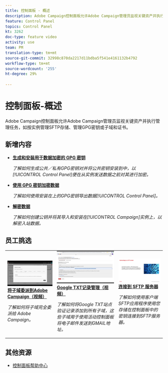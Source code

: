 ```yaml
---
title: 控制面板 - 概述
description: Adobe Campaign控制面板允许Adobe Campaign管理员监视关键资产并执行管理任务，如按实例管理SFTP存储、管理GPG密钥或子域和证书。
feature: Control Panel
topics: Control Panel
kt: 3262
doc-type: feature video
activity: use
team: PM
translation-type: tm+mt
source-git-commit: 32998c870da2217d11bdba5f541e4161132b4792
workflow-type: tm+mt
source-wordcount: '255'
ht-degree: 29%

---
```


# 控制面板-概述

Adobe Campaign控制面板允许Adobe Campaign管理员监视关键资产并执行管理任务，如按实例管理SFTP存储、管理GPG密钥或子域和证书。

## 新增内容

* **[生成和安装用于数据加密的 GPG 密钥](/help/control-panel-tutorials/instance-settings/gpg-key-management/generating-and-installing-gpg-keys-for-data-encryption.md)**

   *了解如何生成公共／私有GPG密钥对并将公共密钥安装到中，以[!UICONTROL Control Panel]便在从实例发送数据之前对其进行加密。*

* **[使用 GPG 密钥加密数据](/help/control-panel-tutorials/instance-settings/gpg-key-management/using-a-gpg-key-to-encrypt-data.md)**

   *了解如何使用安装在上的GPG密钥导出数据[!UICONTROL Control Panel]。*

* **[解密数据](/help/control-panel-tutorials/instance-settings/gpg-key-management/decrypting-data.md)**

   *了解如何创建公钥并将其导入和安装在[!UICONTROL Campaign]实例上，以解密入站数据。*

## 员工挑选

<table>
<tr>
  <td>
    <a href="./subdomains-and-certificates/subdomain-delegation.md"> 
      <img alt="将子域委派到Adobe Campaign（视频）" src="./assets/31390.jpg"/>
    </a>
    <div>
      <a href="./subdomains-and-certificates/subdomain-delegation.md">
    <strong>将子域委派到Adobe Campaign（视频）</strong>
    </a>
    </div>
    <p>
    <em>了解如何将子域完全委派给 Adobe Campaign。</em>
    <p>
  </td>
   <td>
    <a href="./subdomains-and-certificates/google-txt-record-management.md">
      <img alt="Google TXT记录管理（视频）" src="./assets/32369.jpg" />
    </a>
    <div>
    <a href="./subdomains-and-certificates/google-txt-record-management.md">
    <strong>Google TXT记录管理（视频）</strong>
    </a>
    </div>
    <p>
    <em> 了解如何将Google TXT站点验证记录添加到所有子域，这些子域用于使用活动控制面板将电子邮件发送到GMAIL地址。</em>
    <p>
  </td>
  <td>
    <a href="./sftp-management/connect-to-sftp-server.md">
      <img alt="连接到SFTP服务器" src="./assets/27263.jpg" />
    </a>
    <div>
      <a href="./sftp-management/connect-to-sftp-server.md">
    <strong>连接到 SFTP 服务器</strong>
    </a>
    </div>
    <p>
    <em>了解如何使用客户端SFTP应用程序使用您存储在控制面板中的密钥连接到SFTP服务器。 </em>
    <p>
  </td>
</tr>
</table>

## 其他资源

* [控制面板帮助中心](https://docs.adobe.com/content/help/zh-Hans/control-panel/using/control-panel-home.html)
